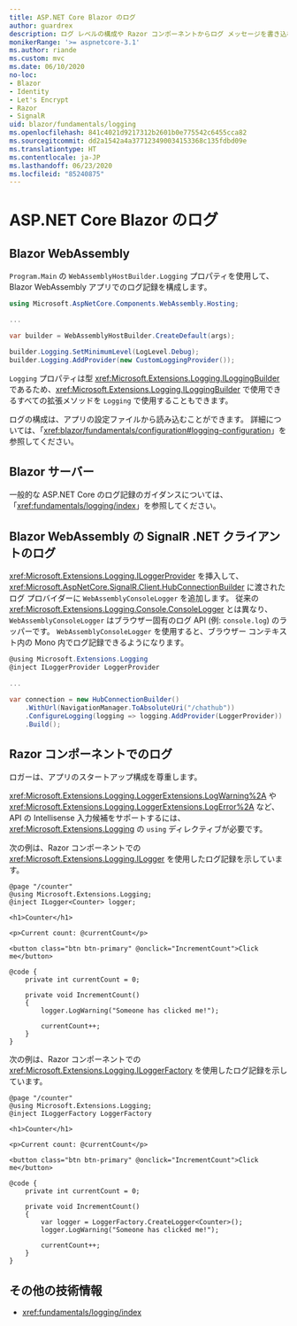 ```yaml
---
title: ASP.NET Core Blazor のログ
author: guardrex
description: ログ レベルの構成や Razor コンポーネントからログ メッセージを書き込む方法など、Blazor アプリでのログ記録について説明します。
monikerRange: '>= aspnetcore-3.1'
ms.author: riande
ms.custom: mvc
ms.date: 06/10/2020
no-loc:
- Blazor
- Identity
- Let's Encrypt
- Razor
- SignalR
uid: blazor/fundamentals/logging
ms.openlocfilehash: 841c4021d9217312b2601b0e775542c6455cca82
ms.sourcegitcommit: dd2a1542a4a377123490034153368c135fdbd09e
ms.translationtype: HT
ms.contentlocale: ja-JP
ms.lasthandoff: 06/23/2020
ms.locfileid: "85240875"
---
```

# <a name="aspnet-core-blazor-logging"></a>ASP.NET Core Blazor のログ

## <a name="blazor-webassembly"></a>Blazor WebAssembly

`Program.Main` の `WebAssemblyHostBuilder.Logging` プロパティを使用して、Blazor WebAssembly アプリでのログ記録を構成します。

```csharp
using Microsoft.AspNetCore.Components.WebAssembly.Hosting;

...

var builder = WebAssemblyHostBuilder.CreateDefault(args);

builder.Logging.SetMinimumLevel(LogLevel.Debug);
builder.Logging.AddProvider(new CustomLoggingProvider());
```

`Logging` プロパティは型 <xref:Microsoft.Extensions.Logging.ILoggingBuilder> であるため、<xref:Microsoft.Extensions.Logging.ILoggingBuilder> で使用できるすべての拡張メソッドを `Logging` で使用することもできます。

ログの構成は、アプリの設定ファイルから読み込むことができます。 詳細については、「<xref:blazor/fundamentals/configuration#logging-configuration>」を参照してください。

## <a name="blazor-server"></a>Blazor サーバー

一般的な ASP.NET Core のログ記録のガイダンスについては、「<xref:fundamentals/logging/index>」を参照してください。

## <a name="blazor-webassembly-signalr-net-client-logging"></a>Blazor WebAssembly の SignalR .NET クライアントのログ

<xref:Microsoft.Extensions.Logging.ILoggerProvider> を挿入して、<xref:Microsoft.AspNetCore.SignalR.Client.HubConnectionBuilder> に渡されたログ プロバイダーに `WebAssemblyConsoleLogger` を追加します。 従来の <xref:Microsoft.Extensions.Logging.Console.ConsoleLogger> とは異なり、`WebAssemblyConsoleLogger` はブラウザー固有のログ API (例: `console.log`) のラッパーです。 `WebAssemblyConsoleLogger` を使用すると、ブラウザー コンテキスト内の Mono 内でログ記録できるようになります。

```csharp
@using Microsoft.Extensions.Logging
@inject ILoggerProvider LoggerProvider

...

var connection = new HubConnectionBuilder()
    .WithUrl(NavigationManager.ToAbsoluteUri("/chathub"))
    .ConfigureLogging(logging => logging.AddProvider(LoggerProvider))
    .Build();
```

## <a name="log-in-razor-components"></a>Razor コンポーネントでのログ

ロガーは、アプリのスタートアップ構成を尊重します。

<xref:Microsoft.Extensions.Logging.LoggerExtensions.LogWarning%2A> や <xref:Microsoft.Extensions.Logging.LoggerExtensions.LogError%2A> など、API の Intellisense 入力候補をサポートするには、<xref:Microsoft.Extensions.Logging> の `using` ディレクティブが必要です。

次の例は、Razor コンポーネントでの <xref:Microsoft.Extensions.Logging.ILogger> を使用したログ記録を示しています。

```razor
@page "/counter"
@using Microsoft.Extensions.Logging;
@inject ILogger<Counter> logger;

<h1>Counter</h1>

<p>Current count: @currentCount</p>

<button class="btn btn-primary" @onclick="IncrementCount">Click me</button>

@code {
    private int currentCount = 0;

    private void IncrementCount()
    {
        logger.LogWarning("Someone has clicked me!");

        currentCount++;
    }
}
```

次の例は、Razor コンポーネントでの <xref:Microsoft.Extensions.Logging.ILoggerFactory> を使用したログ記録を示しています。

```razor
@page "/counter"
@using Microsoft.Extensions.Logging;
@inject ILoggerFactory LoggerFactory

<h1>Counter</h1>

<p>Current count: @currentCount</p>

<button class="btn btn-primary" @onclick="IncrementCount">Click me</button>

@code {
    private int currentCount = 0;

    private void IncrementCount()
    {
        var logger = LoggerFactory.CreateLogger<Counter>();
        logger.LogWarning("Someone has clicked me!");

        currentCount++;
    }
}
```

## <a name="additional-resources"></a>その他の技術情報

* <xref:fundamentals/logging/index>
